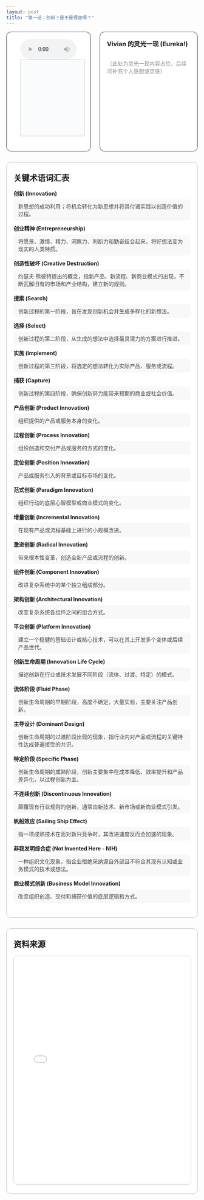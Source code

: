 ```yaml
---
layout: post
title: "第一话：创新？是不是很虚啊？"
---
```


<!-- 上方：音频+字幕 | Vivian 的灵光一现 -->
<div style="display: flex; gap: 24px; margin-bottom: 2em; align-items: stretch; max-height: 340px; min-height: 240px;">
  <!-- 左上：音频+字幕 -->
  <div style="flex: 2 1 0; display: flex; flex-direction: column; justify-content: flex-start; border: 1px solid #222; border-radius: 12px; padding: 18px 36px; background: #fff;">
    <audio id="audio-ep1" controls style="width: 100%; max-width: 700px;">
      <source src="/class/assets/podcasts/innovation_ep1.wav" type="audio/wav">
      您的浏览器不支持 audio 元素。
    </audio>
    <div id="lrc-container-ep1" style="width: 100%; max-width: 700px; max-height: 240px; min-height: 180px; overflow-y: auto; border: 1px solid #ccc; padding: 10px; background: #fafbfc; margin-bottom: 1.5em;">
      <ul id="lrc-list-ep1" style="margin:0; padding:0;"></ul>
    </div>
  </div>
  <!-- 右上：Vivian 的灵光一现 -->
  <div style="flex: 1 1 0; border: 1px solid #222; border-radius: 12px; padding: 18px; background: #fff; min-width: 220px; max-height: 340px; display: flex; flex-direction: column;">
    <h3 style="margin-top:0;">Vivian 的灵光一现 (Eureka!)</h3>
    <div style="flex:1; height: 100%; overflow-y: auto; min-height: 120px; color: #888;">
      <p>（此处为灵光一现内容占位，后续可补充个人感想或灵感）</p>
    </div>
  </div>
</div>

<!-- 关键术语词汇表模块 -->
<div style="margin-bottom:2em; border:1.5px solid #bbb; border-radius:12px; background:#fff; padding:24px 18px; max-width:900px;">
  <h2 style="margin-top:0;">关键术语词汇表</h2>
  <ul style="list-style:none; padding:0; margin-top:1em;">
    <li style="margin-bottom:10px;">
      <div style="font-weight:bold;">创新 (Innovation)</div>
      <div style="margin-top:6px; color:#444; background:#f8f8f8; border-radius:6px; padding:8px 12px;">
        新思想的成功利用；将机会转化为新思想并将其付诸实践以创造价值的过程。
      </div>
    </li>
    <li style="margin-bottom:10px;">
      <div style="font-weight:bold;">创业精神 (Entrepreneurship)</div>
      <div style="margin-top:6px; color:#444; background:#f8f8f8; border-radius:6px; padding:8px 12px;">
        将愿景、激情、精力、洞察力、判断力和勤奋结合起来，将好想法变为现实的人类特质。
      </div>
    </li>
    <li style="margin-bottom:10px;">
      <div style="font-weight:bold;">创造性破坏 (Creative Destruction)</div>
      <div style="margin-top:6px; color:#444; background:#f8f8f8; border-radius:6px; padding:8px 12px;">
        约瑟夫·熊彼特提出的概念，指新产品、新流程、新商业模式的出现，不断瓦解旧有的市场和产业结构，建立新的规则。
      </div>
    </li>
    <li style="margin-bottom:10px;">
      <div style="font-weight:bold;">搜索 (Search)</div>
      <div style="margin-top:6px; color:#444; background:#f8f8f8; border-radius:6px; padding:8px 12px;">
        创新过程的第一阶段，旨在发现创新机会并生成多样化的新想法。
      </div>
    </li>
    <li style="margin-bottom:10px;">
      <div style="font-weight:bold;">选择 (Select)</div>
      <div style="margin-top:6px; color:#444; background:#f8f8f8; border-radius:6px; padding:8px 12px;">
        创新过程的第二阶段，从生成的想法中选择最具潜力的方案进行推进。
      </div>
    </li>
    <li style="margin-bottom:10px;">
      <div style="font-weight:bold;">实施 (Implement)</div>
      <div style="margin-top:6px; color:#444; background:#f8f8f8; border-radius:6px; padding:8px 12px;">
        创新过程的第三阶段，将选定的想法转化为实际产品、服务或流程。
      </div>
    </li>
    <li style="margin-bottom:10px;">
      <div style="font-weight:bold;">捕获 (Capture)</div>
      <div style="margin-top:6px; color:#444; background:#f8f8f8; border-radius:6px; padding:8px 12px;">
        创新过程的第四阶段，确保创新努力能带来预期的商业或社会价值。
      </div>
    </li>
    <li style="margin-bottom:10px;">
      <div style="font-weight:bold;">产品创新 (Product Innovation)</div>
      <div style="margin-top:6px; color:#444; background:#f8f8f8; border-radius:6px; padding:8px 12px;">
        组织提供的产品或服务本身的变化。
      </div>
    </li>
    <li style="margin-bottom:10px;">
      <div style="font-weight:bold;">过程创新 (Process Innovation)</div>
      <div style="margin-top:6px; color:#444; background:#f8f8f8; border-radius:6px; padding:8px 12px;">
        组织创造和交付产品或服务的方式的变化。
      </div>
    </li>
    <li style="margin-bottom:10px;">
      <div style="font-weight:bold;">定位创新 (Position Innovation)</div>
      <div style="margin-top:6px; color:#444; background:#f8f8f8; border-radius:6px; padding:8px 12px;">
        产品或服务引入的背景或目标市场的变化。
      </div>
    </li>
    <li style="margin-bottom:10px;">
      <div style="font-weight:bold;">范式创新 (Paradigm Innovation)</div>
      <div style="margin-top:6px; color:#444; background:#f8f8f8; border-radius:6px; padding:8px 12px;">
        组织行动的底层心智模型或商业模式的变化。
      </div>
    </li>
    <li style="margin-bottom:10px;">
      <div style="font-weight:bold;">增量创新 (Incremental Innovation)</div>
      <div style="margin-top:6px; color:#444; background:#f8f8f8; border-radius:6px; padding:8px 12px;">
        在现有产品或流程基础上进行的小规模改进。
      </div>
    </li>
    <li style="margin-bottom:10px;">
      <div style="font-weight:bold;">激进创新 (Radical Innovation)</div>
      <div style="margin-top:6px; color:#444; background:#f8f8f8; border-radius:6px; padding:8px 12px;">
        带来根本性变革，创造全新产品或流程的创新。
      </div>
    </li>
    <li style="margin-bottom:10px;">
      <div style="font-weight:bold;">组件创新 (Component Innovation)</div>
      <div style="margin-top:6px; color:#444; background:#f8f8f8; border-radius:6px; padding:8px 12px;">
        改进复杂系统中的某个独立组成部分。
      </div>
    </li>
    <li style="margin-bottom:10px;">
      <div style="font-weight:bold;">架构创新 (Architectural Innovation)</div>
      <div style="margin-top:6px; color:#444; background:#f8f8f8; border-radius:6px; padding:8px 12px;">
        改变复杂系统各组件之间的组合方式。
      </div>
    </li>
    <li style="margin-bottom:10px;">
      <div style="font-weight:bold;">平台创新 (Platform Innovation)</div>
      <div style="margin-top:6px; color:#444; background:#f8f8f8; border-radius:6px; padding:8px 12px;">
        建立一个稳健的基础设计或核心技术，可以在其上开发多个变体或后续产品世代。
      </div>
    </li>
    <li style="margin-bottom:10px;">
      <div style="font-weight:bold;">创新生命周期 (Innovation Life Cycle)</div>
      <div style="margin-top:6px; color:#444; background:#f8f8f8; border-radius:6px; padding:8px 12px;">
        描述创新在行业或技术发展不同阶段（流体、过渡、特定）的模式。
      </div>
    </li>
    <li style="margin-bottom:10px;">
      <div style="font-weight:bold;">流体阶段 (Fluid Phase)</div>
      <div style="margin-top:6px; color:#444; background:#f8f8f8; border-radius:6px; padding:8px 12px;">
        创新生命周期的早期阶段，高度不确定，大量实验，主要关注产品创新。
      </div>
    </li>
    <li style="margin-bottom:10px;">
      <div style="font-weight:bold;">主导设计 (Dominant Design)</div>
      <div style="margin-top:6px; color:#444; background:#f8f8f8; border-radius:6px; padding:8px 12px;">
        创新生命周期的过渡阶段出现的现象，指行业内对产品或流程的关键特性达成普遍接受的共识。
      </div>
    </li>
    <li style="margin-bottom:10px;">
      <div style="font-weight:bold;">特定阶段 (Specific Phase)</div>
      <div style="margin-top:6px; color:#444; background:#f8f8f8; border-radius:6px; padding:8px 12px;">
        创新生命周期的成熟阶段，创新主要集中在成本降低、效率提升和产品差异化，以过程创新为主。
      </div>
    </li>
    <li style="margin-bottom:10px;">
      <div style="font-weight:bold;">不连续创新 (Discontinuous Innovation)</div>
      <div style="margin-top:6px; color:#444; background:#f8f8f8; border-radius:6px; padding:8px 12px;">
        颠覆现有行业规则的创新，通常由新技术、新市场或新商业模式引发。
      </div>
    </li>
    <li style="margin-bottom:10px;">
      <div style="font-weight:bold;">帆船效应 (Sailing Ship Effect)</div>
      <div style="margin-top:6px; color:#444; background:#f8f8f8; border-radius:6px; padding:8px 12px;">
        指一项成熟技术在面对新兴竞争时，其改进速度反而会加速的现象。
      </div>
    </li>
    <li style="margin-bottom:10px;">
      <div style="font-weight:bold;">非我发明综合症 (Not Invented Here - NIH)</div>
      <div style="margin-top:6px; color:#444; background:#f8f8f8; border-radius:6px; padding:8px 12px;">
        一种组织文化现象，指企业拒绝采纳源自外部且不符合其现有认知或业务模式的技术或想法。
      </div>
    </li>
    <li style="margin-bottom:10px;">
      <div style="font-weight:bold;">商业模式创新 (Business Model Innovation)</div>
      <div style="margin-top:6px; color:#444; background:#f8f8f8; border-radius:6px; padding:8px 12px;">
        改变组织创造、交付和捕获价值的底层逻辑和方式。
      </div>
    </li>
  </ul>
</div>

<!-- 资料来源模块 -->
<div style="margin-bottom: 2em; border: 1.5px solid #bbb; border-radius: 12px; background: #fff; padding: 24px 18px; max-width: 900px;">
  <h2 style="margin-top: 0;">资料来源</h2>
  <iframe src="/class/assets/podcasts/Chapter 1.pdf" width="100%" height="600px" style="border:1px solid #ccc; border-radius:8px;"></iframe>
</div>

<script>
async function fetchLRC(url) {
  const res = await fetch(url);
  return await res.text();
}
function parseLRC(lrc) {
  const lines = lrc.split('\n');
  const result = [];
  const timeExp = /^(\d{2}):(\d{2})\s+/;
  for (let line of lines) {
    const match = timeExp.exec(line);
    if (match) {
      const min = parseInt(match[1]);
      const sec = parseInt(match[2]);
      const time = min * 60 + sec;
      const text = line.replace(timeExp, '').trim();
      result.push({ time, text });
    }
  }
  return result;
}
function renderLRC(lrcArr) {
  const ul = document.getElementById('lrc-list-ep1');
  ul.innerHTML = '';
  lrcArr.forEach((item, idx) => {
    const li = document.createElement('li');
    li.textContent = item.text;
    li.setAttribute('data-idx', idx);
    li.style.listStyle = 'none';
    ul.appendChild(li);
  });
}
function syncLRC(audio, lrcArr) {
  const ul = document.getElementById('lrc-list-ep1');
  audio.addEventListener('timeupdate', () => {
    const currentTime = audio.currentTime;
    let idx = 0;
    for (let i = 0; i < lrcArr.length; i++) {
      if (currentTime >= lrcArr[i].time) idx = i;
      else break;
    }
    ul.querySelectorAll('li').forEach(li => li.classList.remove('active'));
    const activeLi = ul.querySelector(`li[data-idx=\"${idx}\"]`);
    if (activeLi) {
      activeLi.classList.add('active');
      activeLi.scrollIntoView({ behavior: 'smooth', block: 'center' });
    }
  });
}
(async function() {
  const lrcText = await fetchLRC('/class/assets/podcasts/innovation_ep1.txt');
  const lrcArr = parseLRC(lrcText);
  renderLRC(lrcArr);
  const audio = document.getElementById('audio-ep1');
  syncLRC(audio, lrcArr);
})();

function setAudioSpeed(rate) {
  var audio = document.getElementById('audio-ep1');
  audio.playbackRate = rate;
}
</script>
<style>
#lrc-list-ep1 li.active {
  color: #fff;
  background: #0078d7;
  font-weight: bold;
}
#lrc-list-ep1 li {
  padding: 2px 0;
  transition: background 0.2s;
  font-size: 1.08em;
  line-height: 1.7;
}
</style>


